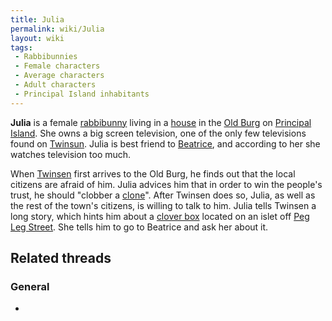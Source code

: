 ```yaml
---
title: Julia
permalink: wiki/Julia
layout: wiki
tags:
 - Rabbibunnies
 - Female characters
 - Average characters
 - Adult characters
 - Principal Island inhabitants
---
```


**Julia** is a female [rabbibunny](rabbibunny "wikilink") living in a
[house](Julia's_house "wikilink") in the [Old Burg](Old_Burg "wikilink")
on [Principal Island](Principal_Island "wikilink"). She owns a big
screen television, one of the only few televisions found on
[Twinsun](Twinsun "wikilink"). Julia is best friend to
[Beatrice](Beatrice "wikilink"), and according to her she watches
television too much.

When [Twinsen](Twinsen "wikilink") first arrives to the Old Burg, he
finds out that the local citizens are afraid of him. Julia advices him
that in order to win the people's trust, he should "clobber a
[clone](clone "wikilink")". After Twinsen does so, Julia, as well as the
rest of the town's citizens, is willing to talk to him. Julia tells
Twinsen a long story, which hints him about a [clover
box](clover_box "wikilink") located on an islet off [Peg Leg
Street](Peg_Leg_Street "wikilink"). She tells him to go to Beatrice and
ask her about it.

## Related threads

### General

- 
